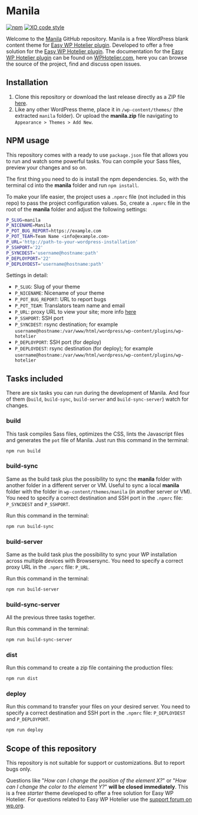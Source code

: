 # Manila
[![npm](https://img.shields.io/npm/v/npm.svg)]()
[![XO code style](https://img.shields.io/badge/code_style-XO-5ed9c7.svg)](https://github.com/sindresorhus/xo)

Welcome to the [Manila](https://wphotelier.com/manila) GitHub repository. Manila is a free WordPress blank content theme for [Easy WP Hotelier plugin](https://wphotelier.com). Developed to offer a free solution for the [Easy WP Hotelier plugin](https://wphotelier.com). The documentation for the [Easy WP Hotelier plugin](https://wphotelier.com) can be found on [WPHotelier.com](https://wphotelier.com), here you can browse the source of the project, find and discuss open issues.

## Installation ##

1. Clone this repository or download the last release directly as a ZIP file [here](https://github.com/easy-wp-hotelier/manila/releases).
2. Like any other WordPress theme, place it in `/wp-content/themes/` (the extracted `manila` folder). Or upload the **manila.zip** file navigating to `Appearance > Themes > Add New`.

## NPM usage

This repository comes with a ready to use `package.json` file that allows you to run and watch some powerful tasks. You can compile your Sass files, preview your changes and so on.

The first thing you need to do is install the npm dependencies. So, with the terminal cd into the **manila** folder and run `npm install`.

To make your life easier, the project uses a `.npmrc` file (not included in this repo) to pass the project configuration values. So, create a `.npmrc` file in the root of the **manila** folder and adjust the following settings:

```bash
P_SLUG=manila
P_NICENAME=Manila
P_POT_BUG_REPORT=https://example.com
P_POT_TEAM=Team Name <info@example.com>
P_URL='http://path-to-your-wordpress-installation'
P_SSHPORT='22'
P_SYNCDEST='username@hostname:path'
P_DEPLOYPORT='22'
P_DEPLOYDEST='username@hostname:path'
```

Settings in detail:

* `P_SLUG`: Slug of your theme
* `P_NICENAME`: Nicename of your theme
* `P_POT_BUG_REPORT`: URL to report bugs
* `P_POT_TEAM`: Translators team name and email
* `P_URL`: proxy URL to view your site; more info [here](https://browsersync.io/docs/options#option-proxy)
* `P_SSHPORT`: SSH port
* `P_SYNCDEST`: rsync destination; for example `username@hostname:/var/www/html/wordpress/wp-content/plugins/wp-hotelier`
* `P_DEPLOYPORT`: SSH port (for deploy)
* `P_DEPLOYDEST`: rsync destination (for deploy); for example `username@hostname:/var/www/html/wordpress/wp-content/plugins/wp-hotelier`

## Tasks included

There are six tasks you can run during the development of Manila. And four of them (`build`, `build-sync`, `build-server` and `build-sync-server`) watch for changes.

### build

This task compiles Sass files, optimizes the CSS, lints the Javascript files and generates the `pot` file of Manila. Just run this command in the terminal:

```bash
npm run build
```

### build-sync

Same as the build task plus the possibility to sync the **manila** folder with another folder in a different server or VM. Useful to sync a local **manila** folder with the folder in `wp-content/themes/manila` (in another server or VM). You need to specify a correct destination and SSH port in the `.npmrc` file: `P_SYNCDEST` and `P_SSHPORT`.

Run this command in the terminal:

```bash
npm run build-sync
```

### build-server

Same as the build task plus the possibility to sync your WP installation across multiple devices with Browsersync. You need to specify a correct proxy URL in the `.npmrc` file: `P_URL`.

Run this command in the terminal:

```bash
npm run build-server
```

### build-sync-server

All the previous three tasks together.

Run this command in the terminal:

```bash
npm run build-sync-server
```

### dist

Run this command to create a zip file containing the production files:

```bash
npm run dist
```

### deploy

Run this command to transfer your files on your desired server. You need to specify a correct destination and SSH port in the `.npmrc` file: `P_DEPLOYDEST` and `P_DEPLOYPORT`.

```bash
npm run deploy
```

## Scope of this repository ##

This repository is not suitable for support or customizations. But to report bugs only.

Questions like "*How can I change the position of the element X?*" or "*How can I change the color to the element Y?*" **will be closed immediately**. This is a free *starter* theme developed to offer a free solution for Easy WP Hotelier. For questions related to Easy WP Hotelier use the [support forum on wp.org](https://wordpress.org/support/plugin/wp-hotelier).

